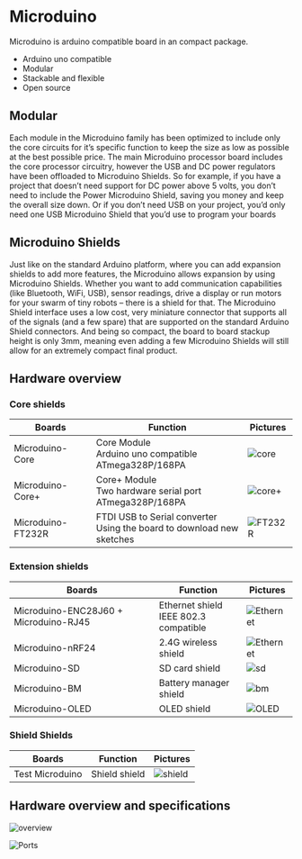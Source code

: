# Microduino

Microduino is arduino compatible board in an compact package.

* Arduino uno compatible
* Modular
* Stackable and flexible
* Open source

## Modular

Each module in the Microduino family has been optimized to include only the core circuits for it’s specific function to keep the size as low as possible at the best possible price. The main Microduino processor board includes the core processor circuitry, however the USB and DC power regulators have been offloaded to Microduino Shields. So for example, if you have a project that doesn’t need support for DC power above 5 volts, you don’t need to include the Power Microduino Shield, saving you money and keep the overall size down. Or if you don’t need USB on your project, you’d only need one USB Microduino Shield that you’d use to program your boards

## Microduino Shields

Just like on the standard Arduino platform, where you can add expansion shields to add more features, the Microduino allows expansion by using Microduino Shields. Whether you want to add communication capabilities (like Bluetooth, WiFi, USB), sensor readings, drive a display or run motors for your swarm of tiny robots – there is a shield for that. The Microduino Shield interface uses a low cost, very miniature connector that supports all of the signals (and a few spare) that are supported on the standard Arduino Shield connectors. And being so compact, the board to board stackup height is only 3mm, meaning even adding a few Microduino Shields will still allow for an extremely compact final product.

## Hardware overview

### Core shields

| Boards | Function | Pictures |
----|----|----
| Microduino-Core | Core Module<br> Arduino uno compatible <br>ATmega328P/168PA | ![core](http://farm3.staticflickr.com/2871/9112424435_7a5b6ff3ae_m.jpg)|
| Microduino-Core+ | Core+ Module<br> Two hardware serial port <br>ATmega328P/168PA | ![core+](http://farm3.staticflickr.com/5532/9112424467_e7f4802bab_m.jpg)|
| Microduino-FT232R | FTDI USB to Serial converter <br> Using the board to download new sketches| ![FT232R](http://farm4.staticflickr.com/3700/9112424487_bd4c0f29f9_m.jpg)|

### Extension shields

| Boards | Function | Pictures |
----|----|----
| Microduino-ENC28J60 + Microduino-RJ45 | Ethernet shield<br> IEEE 802.3 compatible | ![Ethernet](http://farm6.staticflickr.com/5461/9112424499_8836fe0970_m.jpg)|
| Microduino-nRF24 | 2.4G wireless shield | ![Ethernet](http://farm8.staticflickr.com/7405/9114647668_e693c0da52_m.jpg)|
| Microduino-SD | SD card shield | ![sd](http://farm3.staticflickr.com/2891/9112424531_2e146b8410_m.jpg)|
| Microduino-BM | Battery manager shield | ![bm](http://farm8.staticflickr.com/7420/9114647636_a21ed1cec7_m.jpg)|
| Microduino-OLED | OLED shield | ![OLED](http://farm8.staticflickr.com/7297/9114647498_ddd81a3df1_m.jpg)|

### Shield Shields

| Boards | Function | Pictures |
----|----|----
| Test Microduino | Shield shield | ![shield](http://farm6.staticflickr.com/5528/9114647784_7aab9474e9_m.jpg)|


## Hardware overview and specifications

![overview](http://farm6.staticflickr.com/5448/9114745446_0da8a3279c.jpg)

![Ports](http://farm6.staticflickr.com/5503/9112581575_fc8c76da99_b.jpg)
